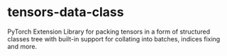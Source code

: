 # tensors-data-class
PyTorch Extension Library for packing tensors in a form of structured classes tree with built-in support for collating into batches, indices fixing and more.
